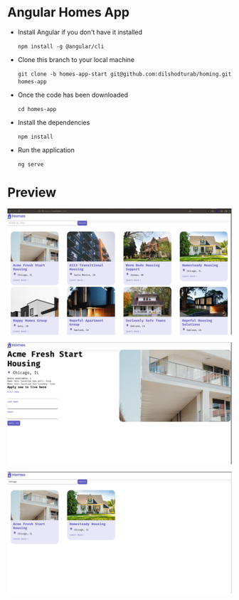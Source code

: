 # Angular Homes App

- Install Angular if you don't have it installed

  `npm install -g @angular/cli`

- Clone this branch to your local machine

  `git clone -b homes-app-start git@github.com:dilshodturab/homing.git homes-app`

- Once the code has been downloaded

  `cd homes-app`

- Install the dependencies

  `npm install`

- Run the application

  `ng serve`

# Preview

![Diagram](./src/assets/CopyQ.IlbKPx.png)

![Diagram](./src/assets/CopyQ.jDGdTE.png)

![Diagram](./src/assets/CopyQ.MVojNm.png)
